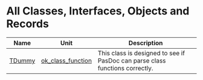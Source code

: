 # All Classes, Interfaces, Objects and Records


| Name | Unit | Description |
|---|---|---|
| [TDummy](ok_class_function.TDummy.md) | [ok_class_function](ok_class_function.md) | This class is designed to see if PasDoc can parse class functions correctly. |
